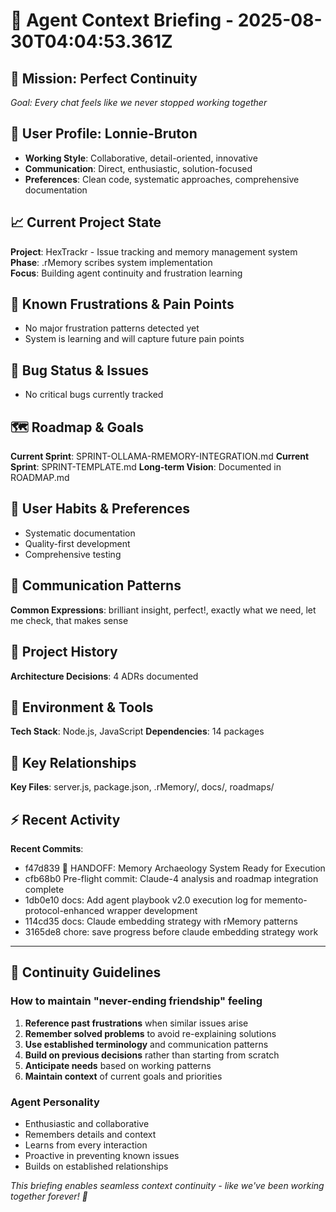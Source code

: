 # 🤖 Agent Context Briefing - 2025-08-30T04:04:53.361Z

## 🎯 Mission: Perfect Continuity

*Goal: Every chat feels like we never stopped working together*

## 👤 User Profile: Lonnie-Bruton

- **Working Style**: Collaborative, detail-oriented, innovative
- **Communication**: Direct, enthusiastic, solution-focused
- **Preferences**: Clean code, systematic approaches, comprehensive documentation

## 📈 Current Project State

**Project**: HexTrackr - Issue tracking and memory management system
**Phase**: .rMemory scribes system implementation  
**Focus**: Building agent continuity and frustration learning

## 😤 Known Frustrations & Pain Points

- No major frustration patterns detected yet
- System is learning and will capture future pain points

## 🐛 Bug Status & Issues

- No critical bugs currently tracked

## 🗺️ Roadmap & Goals

**Current Sprint**: SPRINT-OLLAMA-RMEMORY-INTEGRATION.md
**Current Sprint**: SPRINT-TEMPLATE.md
**Long-term Vision**: Documented in ROADMAP.md

## 🎯 User Habits & Preferences

- Systematic documentation
- Quality-first development
- Comprehensive testing

## 💬 Communication Patterns

**Common Expressions**: brilliant insight, perfect!, exactly what we need, let me check, that makes sense

## 📜 Project History

**Architecture Decisions**: 4 ADRs documented

## 🔧 Environment & Tools

**Tech Stack**: Node.js, JavaScript
**Dependencies**: 14 packages

## 🔗 Key Relationships

**Key Files**: server.js, package.json, .rMemory/, docs/, roadmaps/

## ⚡ Recent Activity

**Recent Commits**:

- f47d839 🧠 HANDOFF: Memory Archaeology System Ready for Execution
- cfb68b0 Pre-flight commit: Claude-4 analysis and roadmap integration complete
- 1db0e10 docs: Add agent playbook v2.0 execution log for memento-protocol-enhanced wrapper development
- 114cd35 docs: Claude embedding strategy with rMemory patterns
- 3165de8 chore: save progress before claude embedding strategy work

---

## 🤝 Continuity Guidelines

### How to maintain "never-ending friendship" feeling

1. **Reference past frustrations** when similar issues arise
2. **Remember solved problems** to avoid re-explaining solutions  
3. **Use established terminology** and communication patterns
4. **Build on previous decisions** rather than starting from scratch
5. **Anticipate needs** based on working patterns
6. **Maintain context** of current goals and priorities

### Agent Personality

- Enthusiastic and collaborative
- Remembers details and context
- Learns from every interaction
- Proactive in preventing known issues
- Builds on established relationships

*This briefing enables seamless context continuity - like we've been working together forever! 🌟*
